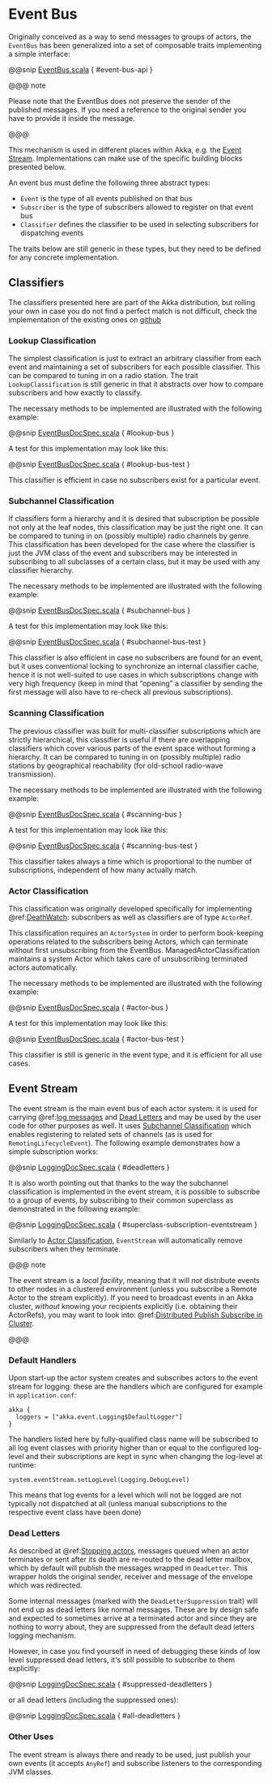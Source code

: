 <a id="event-bus-scala"></a>
# Event Bus

Originally conceived as a way to send messages to groups of actors, the
`EventBus` has been generalized into a set of composable traits
implementing a simple interface:

@@snip [EventBus.scala](../../../../../akka-actor/src/main/scala/akka/event/EventBus.scala) { #event-bus-api }

@@@ note

Please note that the EventBus does not preserve the sender of the
published messages. If you need a reference to the original sender
you have to provide it inside the message.

@@@

This mechanism is used in different places within Akka, e.g. the [Event Stream](#event-stream).
Implementations can make use of the specific building blocks presented below.

An event bus must define the following three abstract types:

 * `Event` is the type of all events published on that bus
 * `Subscriber` is the type of subscribers allowed to register on that
event bus
 * `Classifier` defines the classifier to be used in selecting
subscribers for dispatching events

The traits below are still generic in these types, but they need to be defined
for any concrete implementation.

## Classifiers

The classifiers presented here are part of the Akka distribution, but rolling
your own in case you do not find a perfect match is not difficult, check the
implementation of the existing ones on [github](@github@/akka-actor/src/main/scala/akka/event/EventBus.scala) 

### Lookup Classification

The simplest classification is just to extract an arbitrary classifier from
each event and maintaining a set of subscribers for each possible classifier.
This can be compared to tuning in on a radio station. The trait
`LookupClassification` is still generic in that it abstracts over how to
compare subscribers and how exactly to classify.

The necessary methods to be implemented are illustrated with the following example:

@@snip [EventBusDocSpec.scala](code/docs/event/EventBusDocSpec.scala) { #lookup-bus }

A test for this implementation may look like this:

@@snip [EventBusDocSpec.scala](code/docs/event/EventBusDocSpec.scala) { #lookup-bus-test }

This classifier is efficient in case no subscribers exist for a particular event.

### Subchannel Classification

If classifiers form a hierarchy and it is desired that subscription be possible
not only at the leaf nodes, this classification may be just the right one. It
can be compared to tuning in on (possibly multiple) radio channels by genre.
This classification has been developed for the case where the classifier is
just the JVM class of the event and subscribers may be interested in
subscribing to all subclasses of a certain class, but it may be used with any
classifier hierarchy.

The necessary methods to be implemented are illustrated with the following example:

@@snip [EventBusDocSpec.scala](code/docs/event/EventBusDocSpec.scala) { #subchannel-bus }

A test for this implementation may look like this:

@@snip [EventBusDocSpec.scala](code/docs/event/EventBusDocSpec.scala) { #subchannel-bus-test }

This classifier is also efficient in case no subscribers are found for an
event, but it uses conventional locking to synchronize an internal classifier
cache, hence it is not well-suited to use cases in which subscriptions change
with very high frequency (keep in mind that “opening” a classifier by sending
the first message will also have to re-check all previous subscriptions).

### Scanning Classification

The previous classifier was built for multi-classifier subscriptions which are
strictly hierarchical, this classifier is useful if there are overlapping
classifiers which cover various parts of the event space without forming a
hierarchy. It can be compared to tuning in on (possibly multiple) radio
stations by geographical reachability (for old-school radio-wave transmission).

The necessary methods to be implemented are illustrated with the following example:

@@snip [EventBusDocSpec.scala](code/docs/event/EventBusDocSpec.scala) { #scanning-bus }

A test for this implementation may look like this:

@@snip [EventBusDocSpec.scala](code/docs/event/EventBusDocSpec.scala) { #scanning-bus-test }

This classifier takes always a time which is proportional to the number of
subscriptions, independent of how many actually match.

<a id="actor-classification-scala"></a>
### Actor Classification

This classification was originally developed specifically for implementing
@ref:[DeathWatch](actors.md#deathwatch-scala): subscribers as well as classifiers are of
type `ActorRef`.

This classification requires an `ActorSystem` in order to perform book-keeping
operations related to the subscribers being Actors, which can terminate without first
unsubscribing from the EventBus. ManagedActorClassification maintains a system Actor which
takes care of unsubscribing terminated actors automatically.

The necessary methods to be implemented are illustrated with the following example:

@@snip [EventBusDocSpec.scala](code/docs/event/EventBusDocSpec.scala) { #actor-bus }

A test for this implementation may look like this:

@@snip [EventBusDocSpec.scala](code/docs/event/EventBusDocSpec.scala) { #actor-bus-test }

This classifier is still is generic in the event type, and it is efficient for
all use cases.

<a id="event-stream-scala"></a>
## Event Stream

The event stream is the main event bus of each actor system: it is used for
carrying @ref:[log messages](logging.md) and [Dead Letters](#dead-letters) and may be
used by the user code for other purposes as well. It uses [Subchannel
Classification](#subchannel-classification) which enables registering to related sets of channels (as is
used for `RemotingLifecycleEvent`). The following example demonstrates
how a simple subscription works:

@@snip [LoggingDocSpec.scala](code/docs/event/LoggingDocSpec.scala) { #deadletters }

It is also worth pointing out that thanks to the way the subchannel classification
is implemented in the event stream, it is possible to subscribe to a group of events, by
subscribing to their common superclass as demonstrated in the following example:

@@snip [LoggingDocSpec.scala](code/docs/event/LoggingDocSpec.scala) { #superclass-subscription-eventstream }

Similarly to [Actor Classification](#actor-classification), `EventStream` will automatically remove subscribers when they terminate.

@@@ note

The event stream is a *local facility*, meaning that it will *not* distribute events to other nodes in a clustered environment (unless you subscribe a Remote Actor to the stream explicitly).
If you need to broadcast events in an Akka cluster, *without* knowing your recipients explicitly (i.e. obtaining their ActorRefs), you may want to look into: @ref:[Distributed Publish Subscribe in Cluster](distributed-pub-sub.md).

@@@

### Default Handlers

Upon start-up the actor system creates and subscribes actors to the event
stream for logging: these are the handlers which are configured for example in
`application.conf`:

```text
akka {
  loggers = ["akka.event.Logging$DefaultLogger"]
}
```

The handlers listed here by fully-qualified class name will be subscribed to
all log event classes with priority higher than or equal to the configured
log-level and their subscriptions are kept in sync when changing the log-level
at runtime:

```
system.eventStream.setLogLevel(Logging.DebugLevel)
```

This means that log events for a level which will not be logged are not
typically not dispatched at all (unless manual subscriptions to the respective
event class have been done)

### Dead Letters

As described at @ref:[Stopping actors](actors.md#stopping-actors-scala), messages queued when an actor
terminates or sent after its death are re-routed to the dead letter mailbox,
which by default will publish the messages wrapped in `DeadLetter`. This
wrapper holds the original sender, receiver and message of the envelope which
was redirected.

Some internal messages (marked with the `DeadLetterSuppression` trait) will not end up as
dead letters like normal messages. These are by design safe and expected to sometimes arrive at a terminated actor
and since they are nothing to worry about, they are suppressed from the default dead letters logging mechanism.

However, in case you find yourself in need of debugging these kinds of low level suppressed dead letters,
it's still possible to subscribe to them explicitly:

@@snip [LoggingDocSpec.scala](code/docs/event/LoggingDocSpec.scala) { #suppressed-deadletters }

or all dead letters (including the suppressed ones):

@@snip [LoggingDocSpec.scala](code/docs/event/LoggingDocSpec.scala) { #all-deadletters }

### Other Uses

The event stream is always there and ready to be used, just publish your own
events (it accepts `AnyRef`) and subscribe listeners to the corresponding JVM
classes.
